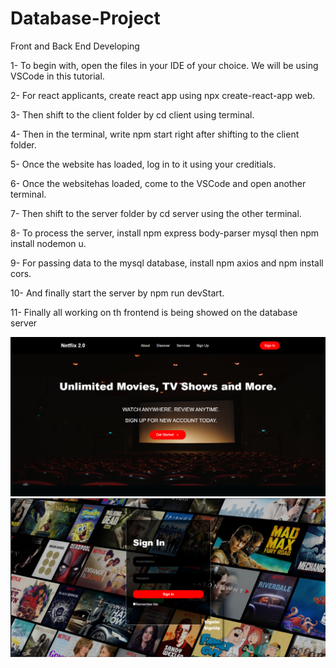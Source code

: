 # Database-Project
Front and Back End Developing

1- To begin with, open the files in your IDE of your choice. We will be using VSCode in this tutorial.

2- For react applicants, create react app using npx create-react-app web.

3- Then shift to the client folder by cd client using terminal.

4- Then in the terminal, write npm start right after shifting to the client folder.

5- Once the website has loaded, log in to it using your creditials.

6- Once the websitehas loaded, come to the VSCode and open another terminal.

7- Then shift to the server folder by cd server using the other terminal.

8- To process the server, install npm express body-parser mysql then npm install nodemon u.

9- For passing data to the mysql database, install npm  axios and npm install cors.

10- And finally start the server by npm run devStart.

11- Finally all working on th frontend is being showed on the database server


<img src="img1.PNG" width:100px height:1000px>

<img src="img3.PNG" width:100px height:1000px>

